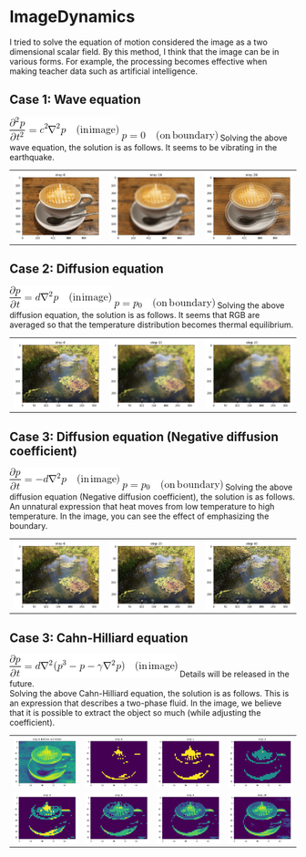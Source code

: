 # ImageDynamics
I tried to solve the equation of motion considered the image as a two dimensional scalar field.
By this method, I think that the image can be in various forms.
For example, the processing becomes effective when making teacher data such as artificial intelligence.

## Case 1: Wave equation
<img src="./img/waveeq1.gif"/>
<img src="./img/waveeq2.gif"/>
Solving the above wave equation, the solution is as follows.
It seems to be vibrating in the earthquake.
<table border="0" cellspacing="0" cellpadding="5" bordercolor="#333333">
<tr>
<td><img src="./img/waveeq_caffe0.png"/>
<td><img src="./img/waveeq_caffe10.png"/>
<td><img src="./img/waveeq_caffe20.png"/>
</tr>
</table>

## Case 2: Diffusion equation
<img src="./img/diffeq1.gif"/>
<img src="./img/diffeq2.gif"/>
Solving the above diffusion equation, the solution is as follows.
It seems that RGB are averaged so that the temperature distribution becomes thermal equilibrium.
<table border="0" cellspacing="0" cellpadding="5" bordercolor="#333333">
<tr>
<td><img src="./img/diffeq_garden0.png"/>
<td><img src="./img/diffeq_garden10.png"/>
<td><img src="./img/diffeq_garden20.png"/>
</tr>
</table>

## Case 3: Diffusion equation (Negative diffusion coefficient)
<img src="./img/diffeq3.gif"/>
<img src="./img/diffeq2.gif"/>
Solving the above diffusion equation (Negative diffusion coefficient), the solution is as follows.
An unnatural expression that heat moves from low temperature to high temperature.
In the image, you can see the effect of emphasizing the boundary.
<table border="0" cellspacing="0" cellpadding="5" bordercolor="#333333">
<tr>
<td><img src="./img/diffeq2_garden0.png"/>
<td><img src="./img/diffeq2_garden20.png"/>
<td><img src="./img/diffeq2_garden40.png"/>
</tr>
</table>

## Case 3: Cahn-Hilliard equation
<img src="./img/cahneq1.gif"/>
Details will be released in the future.<br>
Solving the above Cahn-Hilliard equation, the solution is as follows.
This is an expression that describes a two-phase fluid.
In the image, we believe that it is possible to extract the object so much (while adjusting the coefficient).
<table border="0" cellspacing="0" cellpadding="5" bordercolor="#333333">
<tr>
<td><img src="./img/cahneq1_caffe0pre.png"/>
<td><img src="./img/cahneq1_caffe0.png"/>
<td><img src="./img/cahneq1_caffe1.png"/>
<td><img src="./img/cahneq1_caffe2.png"/>
</tr>
<tr>
<td><img src="./img/cahneq1_caffe3.png"/>
<td><img src="./img/cahneq1_caffe4.png"/>
<td><img src="./img/cahneq1_caffe5.png"/>
<td><img src="./img/cahneq1_caffe20.png"/>
</tr>
</table>
